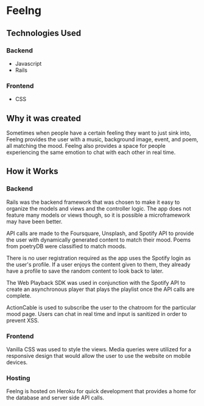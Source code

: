 # Feelng

## Technologies Used

### Backend
- Javascript
- Rails

### Frontend
- CSS

## Why it was created
Sometimes when people have a certain feeling they want to just sink into, Feelng provides the user with a music, background image, event, and poem, all matching the mood. Feelng also provides a space for people experiencing the same emotion to chat with each other in real time.

## How it Works

### Backend
Rails was the backend framework that was chosen to make it easy to organize the models and views and the controller logic. The app does not feature many models or views though, so it is possible a microframework may have been better. 

API calls are made to the Foursquare, Unsplash, and Spotify API to provide the user with dynamically generated content to match their mood. Poems from poetryDB were classified to match moods.

There is no user registration required as the app uses the Spotify login as the user's profile. If a user enjoys the content given to them, they already have a profile to save the random content to look back to later.

The Web Playback SDK was used in conjunction with the Spotify API to create an asynchronous player that plays the playlist once the API calls are complete.

ActionCable is used to subscribe the user to the chatroom for the particular mood page. Users can chat in real time and input is sanitized in order to prevent XSS.

### Frontend
Vanilla CSS was used to style the views. Media queries were utilized for a responsive design that would allow the user to use the website on mobile devices.

### Hosting
Feelng is hosted on Heroku for quick development that provides a home for the database and server side API calls.
